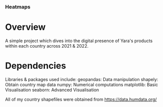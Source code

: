 ### Heatmaps

# Overview
A simple project which dives into the digital presence of Yara's products within each country across 2021 & 2022.

# Dependencies
Libraries & packages used include:
geopandas: Data manipulation
shapely: Obtain country map data
numpy: Numerical computations
matplotlib: Basic Visualisation
seaborn: Advanced Visualisation

All of my country shapefiles were obtained from https://data.humdata.org/
